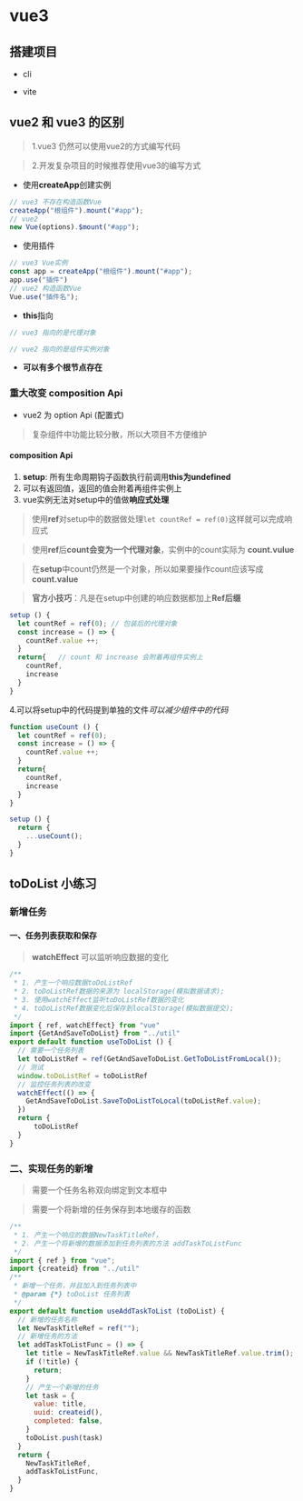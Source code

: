 # vue3

## 搭建项目

- cli

- vite

## vue2 和 vue3 的区别

> 1.vue3 仍然可以使用vue2的方式编写代码

> 2.开发复杂项目的时候推荐使用vue3的编写方式

- 使用**createApp**创建实例

```js
// vue3 不存在构造函数Vue
createApp("根组件").mount("#app");
// vue2
new Vue(options).$mount("#app");
```

- 使用插件

```js
// vue3 Vue实例
const app = createApp("根组件").mount("#app");
app.use("插件")
// vue2 构造函数Vue
Vue.use("插件名");
```

- **this**指向

```js
// vue3 指向的是代理对象

// vue2 指向的是组件实例对象
```

- **可以有多个根节点存在**

### 重大改变 **composition Api**

- vue2 为 option Api (配置式)

> 复杂组件中功能比较分散，所以大项目不方便维护

#### composition Api

1. **setup**: 所有生命周期钩子函数执行前调用**this为undefined**
2. 可以有返回值，返回的值会附着再组件实例上
3. vue实例无法对setup中的值做**响应式处理**

> 使用**ref**对setup中的数据做处理```let countRef = ref(0)```这样就可以完成响应式

> 使用**ref**后**count会变为一个代理对象**，实例中的count实际为 **count.vulue**

> 在**setup**中count仍然是一个对象，所以如果要操作count应该写成**count.value**

> **官方小技巧**：凡是在setup中创建的响应数据都加上**Ref后缀**

```js
setup () {
  let countRef = ref(0); // 包装后的代理对象 
  const increase = () => {
    countRef.value ++;
  }
  return{   // count 和 increase 会附着再组件实例上
    countRef,
    increase
  }
}
```

4.可以将setup中的代码提到单独的文件*可以减少组件中的代码*

```js
function useCount () {
  let countRef = ref(0);  
  const increase = () => {
    countRef.value ++;
  }
  return{   
    countRef,
    increase
  }
}

setup () {
  return {
    ...useCount();
  }
}
```

## toDoList 小练习

### 新增任务

#### 一、任务列表获取和保存

> **watchEffect** 可以监听响应数据的变化

```js
/**
 * 1. 产生一个响应数据toDoListRef
 * 2. toDoListRef数据的来源为 localStorage(模拟数据请求);
 * 3. 使用watchEffect监听toDoListRef数据的变化
 * 4. toDoListRef数据变化后保存到localStorage(模拟数据提交);
 */
import { ref, watchEffect} from "vue"
import {GetAndSaveToDoList} from "../util"
export default function useToDoList () {
  // 需要一个任务列表
  let toDoListRef = ref(GetAndSaveToDoList.GetToDoListFromLocal());
  // 测试
  window.toDoListRef = toDoListRef
  // 监控任务列表的改变
  watchEffect(() => {
    GetAndSaveToDoList.SaveToDoListToLocal(toDoListRef.value);
  })
  return {
      toDoListRef
  }
}
```

### 二、实现任务的新增

> 需要一个任务名称双向绑定到文本框中

> 需要一个将新增的任务保存到本地缓存的函数

```js
/**
 * 1. 产生一个响应的数据NewTaskTitleRef，
 * 2. 产生一个将新增的数据添加到任务列表的方法 addTaskToListFunc
 */
import { ref } from "vue";
import {createid} from "../util"
/**
 * 新增一个任务，并且加入到任务列表中
 * @param {*} toDoList 任务列表
 */
export default function useAddTaskToList (toDoList) {
  // 新增的任务名称
  let NewTaskTitleRef = ref(""); 
  // 新增任务的方法
  let addTaskToListFunc = () => { 
    let title = NewTaskTitleRef.value && NewTaskTitleRef.value.trim();
    if (!title) {
      return;
    }
    // 产生一个新增的任务
    let task = {
      value: title,
      uuid: createid(),
      completed: false,
    }
    toDoList.push(task)
  } 
  return {
    NewTaskTitleRef, 
    addTaskToListFunc, 
  }
}
```
